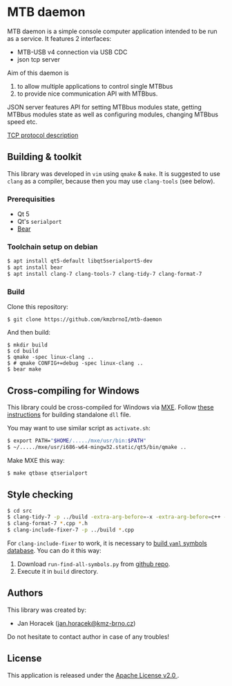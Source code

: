 MTB daemon
==========

MTB daemon is a simple console computer application intended to be run as
a service. It features 2 interfaces:

 * MTB-USB v4 connection via USB CDC
 * json tcp server

Aim of this daemon is

 1. to allow multiple applications to control single MTBbus
 2. to provide nice communication API with MTBbus.

JSON server features API for setting MTBbus modules state, getting MTBbus modules
state as well as configuring modules, changing MTBbus speed etc.

[TCP protocol description](tcp-protocol/README.md)

## Building & toolkit

This library was developed in `vim` using `qmake` & `make`. It is suggested
to use `clang` as a compiler, because then you may use `clang-tools` (see below).

### Prerequisities

 * Qt 5
 * Qt's `serialport`
 * [Bear](https://github.com/rizsotto/Bear)

### Toolchain setup on debian

```bash
$ apt install qt5-default libqt5serialport5-dev
$ apt install bear
$ apt install clang-7 clang-tools-7 clang-tidy-7 clang-format-7
```

### Build

Clone this repository:

```
$ git clone https://github.com/kmzbrnoI/mtb-daemon
```

And then build:

```
$ mkdir build
$ cd build
$ qmake -spec linux-clang ..
$ # qmake CONFIG+=debug -spec linux-clang ..
$ bear make
```

## Cross-compiling for Windows

This library could be cross-compiled for Windows via [MXE](https://mxe.cc/).
Follow [these instructions](https://stackoverflow.com/questions/14170590/building-qt-5-on-linux-for-windows)
for building standalone `dll` file.

You may want to use similar script as `activate.sh`:

```bash
$ export PATH="$HOME/...../mxe/usr/bin:$PATH"
$ ~/...../mxe/usr/i686-w64-mingw32.static/qt5/bin/qmake ..
```

Make MXE this way:

```bash
$ make qtbase qtserialport
```

## Style checking

```bash
$ cd src
$ clang-tidy-7 -p ../build -extra-arg-before=-x -extra-arg-before=c++ -extra-arg=-std=c++17 -header-filter=src/ *.cpp
$ clang-format-7 *.cpp *.h
$ clang-include-fixer-7 -p ../build *.cpp
```

For `clang-include-fixer` to work, it is necessary to [build `yaml` symbols
database](https://clang.llvm.org/extra/clang-include-fixer.html#creating-a-symbol-index-from-a-compilation-database).
You can do it this way:

 1. Download `run-find-all-symbols.py` from [github repo](https://github.com/microsoft/clang-tools-extra/blob/master/include-fixer/find-all-symbols/tool/run-find-all-symbols.py).
 2. Execute it in `build` directory.

## Authors

This library was created by:

 * Jan Horacek ([jan.horacek@kmz-brno.cz](mailto:jan.horacek@kmz-brno.cz))

Do not hesitate to contact author in case of any troubles!

## License

This application is released under the [Apache License v2.0
](https://www.apache.org/licenses/LICENSE-2.0).
